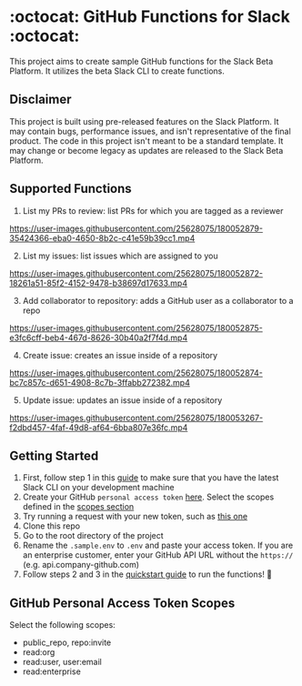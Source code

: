# :octocat: GitHub Functions for Slack :octocat:

This project aims to create sample GitHub functions for the Slack Beta Platform. It utilizes the beta Slack CLI to create functions.

## Disclaimer
This project is built using pre-released features on the Slack Platform. It may contain bugs, performance issues, and isn't representative of the final product. The code in this project isn't meant to be a standard template. It may change or become legacy as updates are released to the Slack Beta Platform.

## Supported Functions
1. List my PRs to review: list PRs for which you are tagged as a reviewer

https://user-images.githubusercontent.com/25628075/180052879-35424366-eba0-4650-8b2c-c41e59b39cc1.mp4

2. List my issues: list issues which are assigned to you

https://user-images.githubusercontent.com/25628075/180052872-18261a51-85f2-4152-9478-b38697d17633.mp4

3. Add collaborator to repository: adds a GitHub user as a collaborator to a repo

https://user-images.githubusercontent.com/25628075/180052875-e3fc6cff-beb4-467d-8626-30b40a2f7f4d.mp4

4. Create issue: creates an issue inside of a repository

https://user-images.githubusercontent.com/25628075/180052874-bc7c857c-d651-4908-8c7b-3ffabb272382.mp4

5. Update issue: updates an issue inside of a repository

https://user-images.githubusercontent.com/25628075/180053267-f2dbd457-4faf-49d8-af64-6bba807e36fc.mp4

## Getting Started
1. First, follow step 1 in this [guide](https://api.slack.com/future/quickstart) to make sure that you have the latest Slack CLI on your development machine
2. Create your GitHub `personal access token` [here](https://github.com/settings/tokens). Select the scopes defined in the [scopes section](https://github.com/Slack-Partner-Engineering/github-functions#github-personal-access-token-scopes)
3. Try running a request with your new token, such as [this one](https://docs.github.com/en/rest/users/users#get-the-authenticated-user)
4. Clone this repo
5. Go to the root directory of the project
6. Rename the `.sample.env` to `.env` and paste your access token. If you are an enterprise customer, enter your GitHub API URL without the `https://` (e.g. api.company-github.com)
7. Follow steps 2 and 3 in the [quickstart guide](https://api.slack.com/future/functions#distribute) to run the functions! :rocket:

## GitHub Personal Access Token Scopes
Select the following scopes:
- public_repo, repo:invite
- read:org
- read:user, user:email
- read:enterprise

